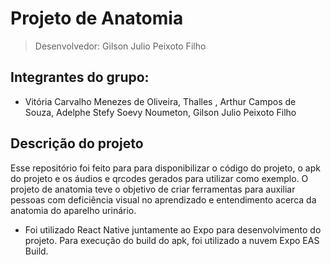 # Projeto de Anatomia

> Desenvolvedor: Gilson Julio Peixoto Filho

## Integrantes do grupo:

- Vitória Carvalho Menezes de Oliveira, Thalles , Arthur Campos de Souza, Adelphe Stefy Soevy Noumeton, Gilson Julio Peixoto Filho

## Descrição do projeto

Esse repositório foi feito para para disponibilizar o código do projeto, o apk do projeto e os áudios e qrcodes gerados para utilizar como exemplo. O projeto de anatomia teve o objetivo de criar ferramentas para auxiliar pessoas com deficiência visual no aprendizado e entendimento acerca da anatomia do aparelho urinário.

- Foi utilizado React Native juntamente ao Expo para desenvolvimento do projeto. Para execução do build do apk, foi utilizado a nuvem Expo EAS Build.
